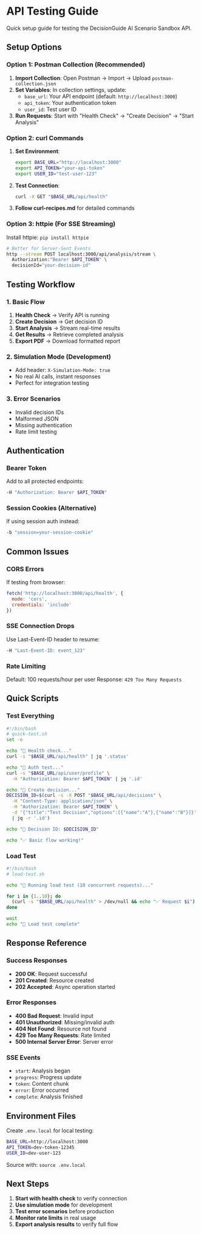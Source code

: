 # API Testing Guide

Quick setup guide for testing the DecisionGuide AI Scenario Sandbox API.

## Setup Options

### Option 1: Postman Collection (Recommended)

1. **Import Collection**: Open Postman → Import → Upload `postman-collection.json`
2. **Set Variables**: In collection settings, update:
   - `base_url`: Your API endpoint (default: `http://localhost:3000`)
   - `api_token`: Your authentication token
   - `user_id`: Test user ID
3. **Run Requests**: Start with "Health Check" → "Create Decision" → "Start Analysis"

### Option 2: curl Commands

1. **Set Environment**:
   ```bash
   export BASE_URL="http://localhost:3000"
   export API_TOKEN="your-api-token"
   export USER_ID="test-user-123"
   ```

2. **Test Connection**:
   ```bash
   curl -X GET "$BASE_URL/api/health"
   ```

3. **Follow curl-recipes.md** for detailed commands

### Option 3: httpie (For SSE Streaming)

Install httpie: `pip install httpie`

```bash
# Better for Server-Sent Events
http --stream POST localhost:3000/api/analysis/stream \
  Authorization:"Bearer $API_TOKEN" \
  decisionId="your-decision-id"
```

## Testing Workflow

### 1. Basic Flow
1. **Health Check** → Verify API is running
2. **Create Decision** → Get decision ID
3. **Start Analysis** → Stream real-time results
4. **Get Results** → Retrieve completed analysis
5. **Export PDF** → Download formatted report

### 2. Simulation Mode (Development)
- Add header: `X-Simulation-Mode: true`
- No real AI calls, instant responses
- Perfect for integration testing

### 3. Error Scenarios
- Invalid decision IDs
- Malformed JSON
- Missing authentication
- Rate limit testing

## Authentication

### Bearer Token
Add to all protected endpoints:
```bash
-H "Authorization: Bearer $API_TOKEN"
```

### Session Cookies (Alternative)
If using session auth instead:
```bash
-b "session=your-session-cookie"
```

## Common Issues

### CORS Errors
If testing from browser:
```javascript
fetch('http://localhost:3000/api/health', {
  mode: 'cors',
  credentials: 'include'
})
```

### SSE Connection Drops
Use Last-Event-ID header to resume:
```bash
-H "Last-Event-ID: event_123"
```

### Rate Limiting
Default: 100 requests/hour per user
Response: `429 Too Many Requests`

## Quick Scripts

### Test Everything
```bash
#!/bin/bash
# quick-test.sh
set -e

echo "🏥 Health check..."
curl -s "$BASE_URL/api/health" | jq '.status'

echo "🔐 Auth test..."
curl -s "$BASE_URL/api/user/profile" \
  -H "Authorization: Bearer $API_TOKEN" | jq '.id'

echo "📝 Create decision..."
DECISION_ID=$(curl -s -X POST "$BASE_URL/api/decisions" \
  -H "Content-Type: application/json" \
  -H "Authorization: Bearer $API_TOKEN" \
  -d '{"title":"Test Decision","options":[{"name":"A"},{"name":"B"}]}' \
  | jq -r '.id')

echo "🎯 Decision ID: $DECISION_ID"

echo "✅ Basic flow working!"
```

### Load Test
```bash
#!/bin/bash
# load-test.sh

echo "🚀 Running load test (10 concurrent requests)..."

for i in {1..10}; do
  (curl -s "$BASE_URL/api/health" > /dev/null && echo "✅ Request $i") &
done

wait
echo "🏁 Load test complete"
```

## Response Reference

### Success Responses
- **200 OK**: Request successful
- **201 Created**: Resource created
- **202 Accepted**: Async operation started

### Error Responses
- **400 Bad Request**: Invalid input
- **401 Unauthorized**: Missing/invalid auth
- **404 Not Found**: Resource not found
- **429 Too Many Requests**: Rate limited
- **500 Internal Server Error**: Server error

### SSE Events
- `start`: Analysis began
- `progress`: Progress update
- `token`: Content chunk
- `error`: Error occurred
- `complete`: Analysis finished

## Environment Files

Create `.env.local` for local testing:
```bash
BASE_URL=http://localhost:3000
API_TOKEN=dev-token-12345
USER_ID=dev-user-123
```

Source with: `source .env.local`

## Next Steps

1. **Start with health check** to verify connection
2. **Use simulation mode** for development
3. **Test error scenarios** before production
4. **Monitor rate limits** in real usage
5. **Export analysis results** to verify full flow